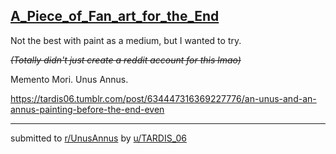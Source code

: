 ## [A_Piece_of_Fan_art_for_the_End](https://www.reddit.com/r/UnusAnnus/comments/jry185/a_piece_of_fan_art_for_the_end/)
Not the best with paint as a medium, but I wanted to try.

*~~(Totally didn't just create a reddit account for this lmao)~~*

Memento Mori. Unus Annus.

[https:\/\/tardis06.tumblr.com\/post\/634447316369227776\/an-unus-and-an-annus-painting-before-the-end-even](https://preview.redd.it/t5phek0ggiy51.png?width=1280&format=png&auto=webp&s=bcf06f1ee52ac117c46e6d8f81e5c3c4a88b8855)

---

submitted to [r/UnusAnnus](https://www.reddit.com/r/UnusAnnus) by [u/TARDIS_06](https://www.reddit.com/user/TARDIS_06)
